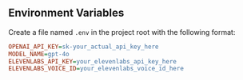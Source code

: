 ## Environment Variables

Create a file named `.env` in the project root with the following format:

```ini
OPENAI_API_KEY=sk-your_actual_api_key_here
MODEL_NAME=gpt-4o
ELEVENLABS_API_KEY=your_elevenlabs_api_key_here
ELEVENLABS_VOICE_ID=your_elevenlabs_voice_id_here
